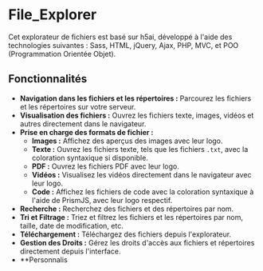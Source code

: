 # File_Explorer

Cet explorateur de fichiers est basé sur h5ai, développé à l'aide des technologies suivantes : Sass, HTML, jQuery, Ajax, PHP, MVC, et POO (Programmation Orientée Objet).

## Fonctionnalités

- **Navigation dans les fichiers et les répertoires :** Parcourez les fichiers et les répertoires sur votre serveur.
- **Visualisation des fichiers :** Ouvrez les fichiers texte, images, vidéos et autres directement dans le navigateur.
- **Prise en charge des formats de fichier :**
  - **Images :** Affichez des aperçus des images avec leur logo.
  - **Texte :** Ouvrez les fichiers texte, tels que les fichiers `.txt`, avec la coloration syntaxique si disponible.
  - **PDF :** Ouvrez les fichiers PDF avec leur logo.
  - **Vidéos :** Visualisez les vidéos directement dans le navigateur avec leur logo.
  - **Code :** Affichez les fichiers de code avec la coloration syntaxique à l'aide de PrismJS, avec leur logo respectif.
- **Recherche :** Recherchez des fichiers et des répertoires par nom.
- **Tri et Filtrage :** Triez et filtrez les fichiers et les répertoires par nom, taille, date de modification, etc.
- **Téléchargement :** Téléchargez des fichiers depuis l'explorateur.
- **Gestion des Droits :** Gérez les droits d'accès aux fichiers et répertoires directement depuis l'interface.
- **Personnalis
